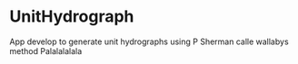 # UnitHydrograph
App develop to generate unit hydrographs using P Sherman calle wallabys method
Palalalalala
